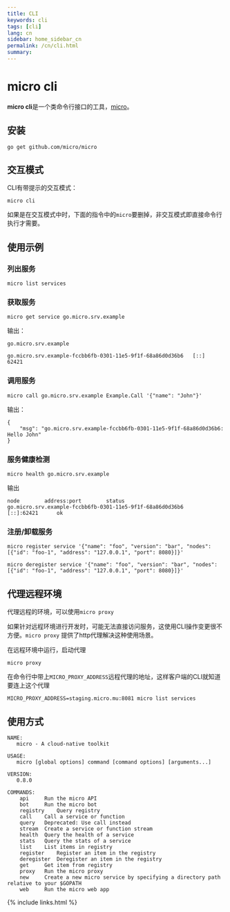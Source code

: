```yaml
---
title: CLI
keywords: cli
tags: [cli]
lang: cn
sidebar: home_sidebar_cn
permalink: /cn/cli.html
summary: 
---
```


# micro cli

**micro cli**是一个类命令行接口的工具，[micro](https://github.com/micro/micro)。

## 安装

```shell
go get github.com/micro/micro
```

## 交互模式

CLI有带提示的交互模式：

```
micro cli
```

如果是在交互模式中时，下面的指令中的`micro`要删掉，非交互模式即直接命令行执行才需要。

## 使用示例

### 列出服务

```shell
micro list services
```

### 获取服务

```shell
micro get service go.micro.srv.example
```

输出：

```
go.micro.srv.example

go.micro.srv.example-fccbb6fb-0301-11e5-9f1f-68a86d0d36b6	[::]	62421
```

### 调用服务

```shell
micro call go.micro.srv.example Example.Call '{"name": "John"}'
```

输出：

```
{
	"msg": "go.micro.srv.example-fccbb6fb-0301-11e5-9f1f-68a86d0d36b6: Hello John"
}
```

### 服务健康检测

```shell
micro health go.micro.srv.example
```

输出

```
node		address:port		status
go.micro.srv.example-fccbb6fb-0301-11e5-9f1f-68a86d0d36b6		[::]:62421		ok
```

### 注册/卸载服务

```shell
micro register service '{"name": "foo", "version": "bar", "nodes": [{"id": "foo-1", "address": "127.0.0.1", "port": 8080}]}'
```

```shell
micro deregister service '{"name": "foo", "version": "bar", "nodes": [{"id": "foo-1", "address": "127.0.0.1", "port": 8080}]}'
```

## 代理远程环境

代理远程的环境，可以使用`micro proxy`

如果针对远程环境进行开发时，可能无法直接访问服务，这使用CLI操作变更很不方便。`micro proxy` 提供了http代理解决这种使用场景。

在远程环境中运行，启动代理

```
micro proxy
```

在命令行中带上`MICRO_PROXY_ADDRESS`远程代理的地址，这样客户端的CLI就知道要连上这个代理

```shell
MICRO_PROXY_ADDRESS=staging.micro.mu:8081 micro list services
```

## 使用方式

```shell
NAME:
   micro - A cloud-native toolkit

USAGE:
   micro [global options] command [command options] [arguments...]
   
VERSION:
   0.8.0
   
COMMANDS:
    api		Run the micro API
    bot		Run the micro bot
    registry	Query registry
    call	Call a service or function
    query	Deprecated: Use call instead
    stream	Create a service or function stream
    health	Query the health of a service
    stats	Query the stats of a service
    list	List items in registry
    register	Register an item in the registry
    deregister	Deregister an item in the registry
    get		Get item from registry
    proxy	Run the micro proxy
    new		Create a new micro service by specifying a directory path relative to your $GOPATH
    web		Run the micro web app
```

{% include links.html %}
